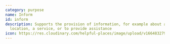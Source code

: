 ```yaml
---
category: purpose
name: Inform
id: inform
description: Supports the provision of information, for example about a
  location, a service, or to provide assistance
icon: https://res.cloudinary.com/helpful-places/image/upload/v1664832794/dtpr-icons/purpose/inform_bxnt6n.svg
---
```

